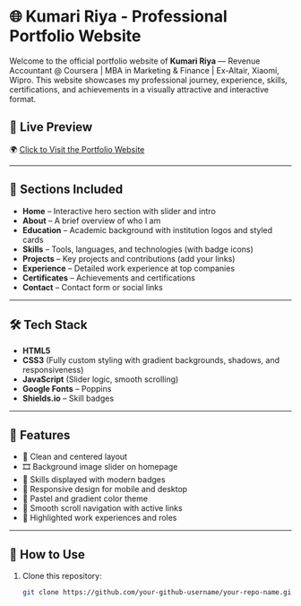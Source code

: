 # 🌐 Kumari Riya - Professional Portfolio Website

Welcome to the official portfolio website of **Kumari Riya** — Revenue Accountant @ Coursera | MBA in Marketing & Finance | Ex-Altair, Xiaomi, Wipro. This website showcases my professional journey, experience, skills, certifications, and achievements in a visually attractive and interactive format.

## 🚀 Live Preview

🌍 [Click to Visit the Portfolio Website](https://Esheshwari.github.io/Kumari-Riya-Portfolio)

---

## 📂 Sections Included

- **Home** – Interactive hero section with slider and intro
- **About** – A brief overview of who I am
- **Education** – Academic background with institution logos and styled cards
- **Skills** – Tools, languages, and technologies (with badge icons)
- **Projects** – Key projects and contributions (add your links)
- **Experience** – Detailed work experience at top companies
- **Certificates** – Achievements and certifications
- **Contact** – Contact form or social links

---

## 🛠️ Tech Stack

- **HTML5**
- **CSS3** (Fully custom styling with gradient backgrounds, shadows, and responsiveness)
- **JavaScript** (Slider logic, smooth scrolling)
- **Google Fonts** – Poppins
- **Shields.io** – Skill badges

---

## 📸 Features

- 🎯 Clean and centered layout
- 🎞️ Background image slider on homepage
- 🧠 Skills displayed with modern badges
- 📱 Responsive design for mobile and desktop
- 🌈 Pastel and gradient color theme
- 🧭 Smooth scroll navigation with active links
- 💼 Highlighted work experiences and roles

---

## 🧾 How to Use

1. Clone this repository:
   ```bash
   git clone https://github.com/your-github-username/your-repo-name.git
